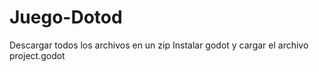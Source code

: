 # Juego-Dotod
Descargar todos los archivos en un zip
Instalar godot y cargar el archivo project.godot
